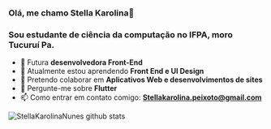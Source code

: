 ### Olá, me chamo  Stella Karolina👋

### Sou estudante de ciência da computação no IFPA, moro Tucuruí Pa.

- 🔭 Futura **desenvolvedora Front-End**
- 🌱 Atualmente estou aprendendo **Front End  e UI Design**
- 👯 Pretendo colaborar em **Aplicativos Web e desenvolvimentos de sites**
- 💬 Pergunte-me sobre **Flutter**
- 📫 Como entrar em contato comigo: **Stellakarolina.peixoto@gmail.com**

<div>
  <img src="https://github-readme-stats.vercel.app/api/top-langs?username=StellaKarolinaNunes&hide=html&layout=compact&theme=dracula" alt="StellaKarolinaNunes github stats">
</div>



